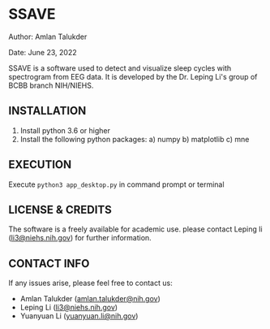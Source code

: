 # SSAVE

Author: Amlan Talukder

Date: June 23, 2022

SSAVE is a software used to detect and visualize sleep cycles with spectrogram from EEG data. 
It is developed by the Dr. Leping Li's group of BCBB branch NIH/NIEHS.

INSTALLATION
--------------------------------------------------------------------------------------------
   1. Install python 3.6 or higher
   2. Install the following python packages:
        a) numpy
        b) matplotlib
        c) mne

EXECUTION
--------------------------------------------------------------------------------------------------------------------------------------
Execute `python3 app_desktop.py` in command prompt or terminal

LICENSE & CREDITS
-------------------------------------------------------------------------------------------------
The software is a freely available for academic use.
please contact Leping li (li3@niehs.nih.gov) for further information. 

CONTACT INFO
-------------------------------------------------------------------------------------------------
If any issues arise, please feel free to contact us:
* Amlan Talukder (amlan.talukder@nih.gov)
* Leping Li (li3@niehs.nih.gov)
* Yuanyuan Li (yuanyuan.li@nih.gov)